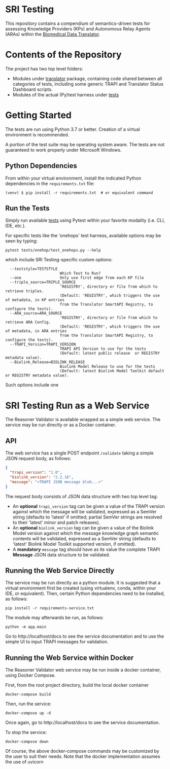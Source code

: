 # SRI Testing

This repository contains a compendium of semantics-driven tests for assessing Knowledge Providers (KPs) and Autonomous Relay Agents (ARAs) within the [Biomedical Data Translator](https://ncats.nih.gov/translator).

# Contents of the Repository

The project has two top level folders:

- Modules under [translator](translator) package, containing code shared between all categories of tests, including some generic TRAPI and Translator Status Dashboard scripts.
- Modules of the actual (Py)test harness under [tests](tests) 

# Getting Started

The tests are run using Python 3.7 or better. Creation of a virtual environment is recommended.

A portion of the test suite may be operating system aware. The tests are not guaranteed to work properly under Microsoft Windows.

## Python Dependencies

From within your virtual environment, install the indicated Python dependencies in the `requirements.txt` file:

```shell
(venv) $ pip install -r requirements.txt  # or equivalent command
```

## Run the Tests

Simply run available [tests](tests) using Pytest within your favorite modality (i.e. CLI, IDE, etc.). 

For specific tests like the 'onehops' test harness, available options may be seen by typing:

```shell
pytest tests/onehop/test_onehops.py --help
```

which include SRI Testing-specific custom options:

```
  --teststyle=TESTSTYLE
                        Which Test to Run?
  --one                 Only use first edge from each KP file
  --triple_source=TRIPLE_SOURCE
                        'REGISTRY', directory or file from which to retrieve triples.
                        (Default: 'REGISTRY', which triggers the use of metadata, in KP entries
                        from the Translator SmartAPI Registry, to configure the tests).
  --ARA_source=ARA_SOURCE
                        'REGISTRY', directory or file from which to retrieve ARA Config.
                        (Default: 'REGISTRY', which triggers the use of metadata, in ARA entries
                        from the Translator SmartAPI Registry, to configure the tests).
  --TRAPI_Version=TRAPI_VERSION
                        TRAPI API Version to use for the tests 
                        (Default: latest public release  or REGISTRY metadata value).
  --Biolink_Release=BIOLINK_RELEASE
                        Biolink Model Release to use for the tests
                        (Default: latest Biolink Model Toolkit default or REGISTRY metadata value).
```

Such options include one

# SRI Testing Run as a Web Service

The Reasoner Validator is available wrapped as a simple web service.  The service may be run directly or as a Docker container.

## API

The web service has a single POST endpoint `/validate` taking a simple JSON request body, as follows:

```json
{
  "trapi_version": "1.0",
  "biolink_version": "2.2.16",
  "message": "<TRAPI JSON message blob...>"
}
```

The request body consists of JSON data structure with two top level tag:

- An **optional** `trapi_version` tag can be given a value of the TRAPI version against which the message will be validated, expressed as a SemVer string (defaults to 'latest' if omitted; partial SemVer strings are resolved to their 'latest' minor and patch releases). 
- An **optional** `biolink_version` tag can be given a value of the Biolink Model version against which the message knowledge graph semantic contents will be validated, expressed as a SemVer string (defaults to 'latest' Biolink Model Toolkit supported version, if omitted). 
- A **mandatory** `message` tag should have as its value the complete TRAPI **Message** JSON data structure to be validated.

## Running the Web Service Directly

The service may be run directly as a python module. It is suggested that a virtual environment first be created (using virtualenv, conda, within your IDE, or equivalent).  Then, certain Python dependencies need to be installed, as follows:

```shell
pip install -r requirements-service.txt
```

The module may afterwards be run, as follows:

```shell
python -m app.main
```

Go to  http://localhost/docs to see the service documentation and to use the simple UI to input TRAPI messages for validation.

## Running the Web Service within Docker

The Reasoner Validator web service may be run inside a docker container, using Docker Compose.

First, from the root project directory, build the local docker container

```shell
docker-compose build
```

Then, run the service:

```shell
docker-compose up -d
```

Once again, go to  http://localhost/docs to see the service documentation.

To stop the service:

```shell
docker-compose down
```

Of course, the above docker-compose commands may be customized by the user to suit their needs. Note that the docker implementation assumes the use of uvicorn
